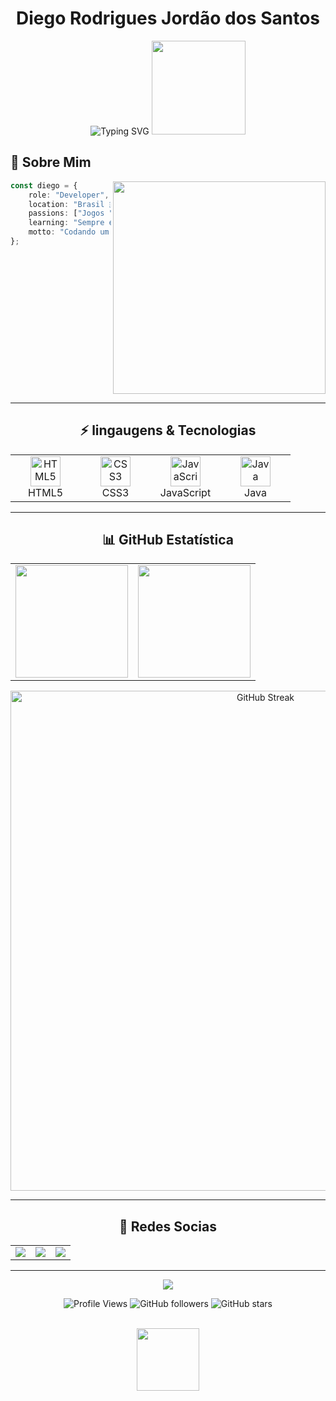 <div align="center">

# Diego Rodrigues Jordão dos Santos

<img src="https://readme-typing-svg.herokuapp.com?font=Fira+Code&size=22&duration=3000&pause=1000&color=6366F1&center=true&vCenter=true&width=440&lines=Desenvolvedor+Full+Stack;Entusiasta+de+Tecnologia;Gamer+%26+Programador" alt="Typing SVG" />

<img src="https://media.tenor.com/2yzvgWyZK7kAAAAj/animation-pixel-art.gif" width="150">

</div>

## 🌌 Sobre Mim

<img align="right" src="https://upload-os-bbs.hoyolab.com/upload/2022/11/01/33784793/04d2ead9308c75c2eebc73d4006b4320_9126141854227317571.gif" width="340">

```typescript
const diego = {
    role: "Developer",
    location: "Brasil 🇧🇷",
    passions: ["Jogos ", "Codigos ", "Tecnologia, animes "],
    learning: "Sempre evoluindo...",
    motto: "Codando um pouco a cada dia 💡"
};
```

<br clear="right"/>

---

<div align="center">

## ⚡ lingaugens & Tecnologias

<table>
<tr>
<td align="center" width="96">
<img src="https://cdn.jsdelivr.net/gh/devicons/devicon/icons/html5/html5-original.svg" width="48" height="48" alt="HTML5" />
<br>HTML5
</td>
<td align="center" width="96">
<img src="https://cdn.jsdelivr.net/gh/devicons/devicon/icons/css3/css3-original.svg" width="48" height="48" alt="CSS3" />
<br>CSS3
</td>
<td align="center" width="96">
<img src="https://cdn.jsdelivr.net/gh/devicons/devicon/icons/javascript/javascript-original.svg" width="48" height="48" alt="JavaScript" />
<br>JavaScript
</td>
<td align="center" width="96">
<img src="https://cdn.jsdelivr.net/gh/devicons/devicon/icons/java/java-original.svg" width="48" height="48" alt="Java" />
<br>Java
</td>
</tr>
</table>

</div>

---

<div align="center">

## 📊 GitHub Estatística

<table>
<tr>
<td>
<img height="180em" src="https://github-readme-stats.vercel.app/api?username=diegorjsantos834&show_icons=true&theme=midnight-purple&include_all_commits=true&count_private=true&hide_border=true&bg_color=0d1117&icon_color=a78bfa&text_color=c9d1d9&title_color=8b5cf6"/>
</td>
<td>
<img height="180em" src="https://github-readme-stats.vercel.app/api/top-langs/?username=diegorjsantos834&layout=compact&langs_count=8&theme=midnight-purple&hide_border=true&bg_color=0d1117&text_color=c9d1d9&title_color=8b5cf6"/>
</td>
</tr>
</table>

<img width="800em" src="https://github-readme-streak-stats.herokuapp.com/?user=diegorjsantos834&theme=midnight-purple&hide_border=true&background=0d1117&stroke=8b5cf6&ring=a78bfa&fire=c084fc&currStreakLabel=c9d1d9" alt="GitHub Streak"/>

</div>


---

<div align="center">

## 🔗 Redes Socias

<table>
<tr>
<td align="center">
<a href="https://www.linkedin.com">
<img src="https://img.shields.io/badge/LinkedIn-0077B5?style=for-the-badge&logo=linkedin&logoColor=white"/>
</a>
</td>
<td align="center">
<a href="mailto:seuemail@exemplo.com">
<img src="https://img.shields.io/badge/Email-D14836?style=for-the-badge&logo=gmail&logoColor=white"/>
</a>
</td>
<td align="center">
<a href="https://seuportfolio.com">
<img src="https://img.shields.io/badge/Portfolio-8B5CF6?style=for-the-badge&logo=About.me&logoColor=white"/>
</a>
</td>
</tr>
</table>

</div>

---

<div align="center">

<img src="https://capsule-render.vercel.app/api?type=waving&color=gradient&customColorList=6,11,20&height=120&section=footer&text=Thanks%20for%20visiting!&fontSize=32&fontColor=fff&animation=twinkling&fontAlignY=65"/>

<br>

![Profile Views](https://komarev.com/ghpvc/?username=diegorjsantos834&color=8b5cf6&style=flat-square&label=Profile+Views)
![GitHub followers](https://img.shields.io/github/followers/diegorjsantos834?style=flat-square&color=8b5cf6&labelColor=0d1117)
![GitHub stars](https://img.shields.io/github/stars/diegorjsantos834?style=flat-square&color=8b5cf6&labelColor=0d1117)

<br>

<img src="https://media.tenor.com/2yzvgWyZK7kAAAAj/animation-pixel-art.gif" width="100">

</div>
